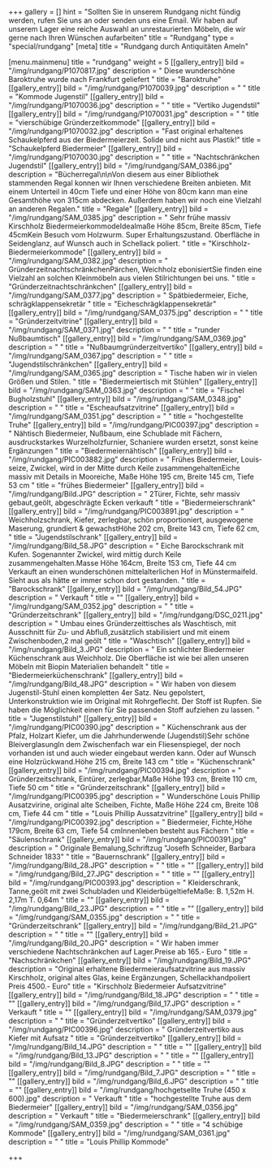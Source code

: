 +++
gallery = []
hint = "Sollten Sie in unserem Rundgang nicht fündig werden, rufen Sie uns an oder senden uns eine Email. Wir haben auf unserem Lager eine reiche Auswahl an unrestaurierten Möbeln, die wir gerne nach Ihren Wünschen aufarbeiten"
title = "Rundgang"
type = "special/rundgang"
[meta]
title = "Rundgang durch Antiquitäten Ameln"

[menu.mainmenu]
title = "rundgang"
weight = 5
[[gallery_entry]]
bild = "/img/rundgang/P1070817.jpg"
description = "  Diese wunderschöne Baroktruhe wurde nach Frankfurt geliefert "
title = "Baroktruhe"
[[gallery_entry]]
bild = "/img/rundgang/P1070039.jpg"
description = "   "
title = "Kommode Jugenstil"
[[gallery_entry]]
bild = "/img/rundgang/P1070036.jpg"
description = "   "
title = "Vertiko Jugendstil"
[[gallery_entry]]
bild = "/img/rundgang/P1070031.jpg"
description = "   "
title = "vierschübige Gründerzeitkommode"
[[gallery_entry]]
bild = "/img/rundgang/P1070032.jpg"
description = "Fast original erhaltenes Schaukelpferd aus der Biedermeierzeit. Solide und nicht aus Plastik!"
title = "Schaukelpferd Biedermeier"
[[gallery_entry]]
bild = "/img/rundgang/P1070030.jpg"
description = "   "
title = "Nachtschränkchen Jugendstil"
[[gallery_entry]]
bild = "/img/rundgang/SAM_0386.jpg"
description = "Bücherregal\n\nVon diesem aus einer Bibliothek stammenden Regal konnen wir Ihnen verschiedene Breiten anbieten. Mit einem Unterteil in 40cm Tiefe und einer Höhe von 80cm kann man eine Gesamthöhe von 315cm abdecken. Außerdem haben wir noch eine Vielzahl an anderen Regalen."
title = "Regale"
[[gallery_entry]]
bild = "/img/rundgang/SAM_0385.jpg"
description = " Sehr frühe massiv Kirschholz BiedermeierkommodeIdealmaße Höhe 85cm, Breite 85cm, Tiefe 45cmKein Besuch vom Holzwurm. Super Erhaltungszustand. Oberfläche in Seidenglanz, auf Wunsch auch in Schellack poliert. "
title = "Kirschholz- Biedermeierkommode"
[[gallery_entry]]
bild = "/img/rundgang/SAM_0382.jpg"
description = "  GründerzeitnachtschränkchenPärchen, Weichholz ebonisiertSie finden eine Vielzahl an solchen Kleinmöbeln aus vielen Stilrichtungen bei uns. "
title = "Gründerzeitnachtschränkchen"
[[gallery_entry]]
bild = "/img/rundgang/SAM_0377.jpg"
description = "  Spätbiedermeier, Eiche, schrägklappensekretär "
title = "Eicheschrägklappensekretär"
[[gallery_entry]]
bild = "/img/rundgang/SAM_0375.jpg"
description = "   "
title = "Gründerzeitvitrine"
[[gallery_entry]]
bild = "/img/rundgang/SAM_0371.jpg"
description = "   "
title = "runder Nußbaumtisch"
[[gallery_entry]]
bild = "/img/rundgang/SAM_0369.jpg"
description = "   "
title = "Nußbaumgründerzeitvertiko"
[[gallery_entry]]
bild = "/img/rundgang/SAM_0367.jpg"
description = "   "
title = "Jugendstilschränkchen"
[[gallery_entry]]
bild = "/img/rundgang/SAM_0365.jpg"
description = "   Tische haben wir in vielen Größen und Stilen.  "
title = "Biedermeiertisch mit Stühlen"
[[gallery_entry]]
bild = "/img/rundgang/SAM_0363.jpg"
description = "   "
title = "Fischel Bugholzstuhl"
[[gallery_entry]]
bild = "/img/rundgang/SAM_0348.jpg"
description = "   "
title = "Escheaufsatzvitrine"
[[gallery_entry]]
bild = "/img/rundgang/SAM_0351.jpg"
description = "   "
title = "hochgestellte Truhe"
[[gallery_entry]]
bild = "/img/rundgang/PIC00397.jpg"
description = "  Nähtisch Biedermeier, Nußbaum, eine Schublade mit Fächern, ausdruckstarkes Wurzelholzfurnier, Schaniere wurden ersetzt, sonst keine Ergänzungen "
title = "Biedermeiernähtisch"
[[gallery_entry]]
bild = "/img/rundgang/PIC003882.jpg"
description = "  Frühes Biedermeier, Louis-seize, Zwickel, wird in der Mitte durch Keile zusammengehaltenEiche massiv mit Details in Mooreiche, Maße Höhe 195 cm, Breite 145 cm, Tiefe 53 cm "
title = "frühes Biedermeier"
[[gallery_entry]]
bild = "/img/rundgang/Bild.JPG"
description = " 2Türer, Fichte, sehr massiv gebaut,geölt, abgeschrägte Ecken verkauft  "
title = "Biedermeierschrank"
[[gallery_entry]]
bild = "/img/rundgang/PIC003891.jpg"
description = " Weichholzschrank, Kiefer, zerlegbar, schön proportioniert, ausgewogene Maserung, grundiert &amp; gewachstHöhe 202 cm, Breite 143 cm, Tiefe 62 cm, "
title = "Jugendstilschrank"
[[gallery_entry]]
bild = "/img/rundgang/Bild_58.JPG"
description = " Eiche Barockschrank mit Kufen. Sogenannter Zwickel, wird mittig durch Keile zusammengehalten.Masse Höhe 164cm, Breite 153 cm, Tiefe 44 cm Verkauft an einen wunderschönen mittelalterlichen Hof in Münstermaifeld. Sieht aus als hätte er immer schon dort gestanden.  "
title = "Barockschrank"
[[gallery_entry]]
bild = "/img/rundgang/Bild_54.JPG"
description = " Verkauft "
title = ""
[[gallery_entry]]
bild = "/img/rundgang/SAM_0352.jpg"
description = "   "
title = "Gründerzeitschrank"
[[gallery_entry]]
bild = "/img/rundgang/DSC_0211.jpg"
description = " Umbau eines Gründerzeittisches als Waschtisch, mit Ausschnitt für Zu- und Abfluß,zusätzlich stabilisiert und mit einem Zwischenboden,2 mal geölt "
title = "Waschtisch"
[[gallery_entry]]
bild = "/img/rundgang/Bild_3.JPG"
description = " Ein schlichter Biedermeier Küchenschrank aus Weichholz. Die Oberfläche ist wie bei allen unseren Möbeln mit Biopin Materialien behandelt "
title = "Biedermeierküchenschrank"
[[gallery_entry]]
bild = "/img/rundgang/Bild_48.JPG"
description = " Wir haben von diesem Jugenstil-Stuhl einen kompletten 4er Satz. Neu gepolstert, Unterkonstruktion wie im Original mit Rohrgeflecht. Der Stoff ist Rupfen. Sie haben die Möglichkeit einen für Sie passenden Stoff aufziehen zu lassen. "
title = "Jugenstilstuhl"
[[gallery_entry]]
bild = "/img/rundgang/PIC00390.jpg"
description = " Küchenschrank aus der Pfalz, Holzart Kiefer, um die Jahrhunderwende (Jugendstil)Sehr schöne BleiverglasungIn dem Zwischenfach war ein Fliesenspiegel, der noch vorhanden ist und auch wieder eingebaut werden kann. Oder auf Wunsch eine Holzrückwand.Höhe 215 cm, Breite 143 cm "
title = "Küchenschrank"
[[gallery_entry]]
bild = "/img/rundgang/PIC00394.jpg"
description = "  Gründerzeitschrank, Eintürer, zerlegbar,Maße Höhe 193 cm, Breite 110 cm, Tiefe 50 cm "
title = "Gründerzeitschrank"
[[gallery_entry]]
bild = "/img/rundgang/PIC00395.jpg"
description = "  Wunderschöne Louis Phillip Ausatzvirine, original alte Scheiben, Fichte, Maße Höhe 224 cm, Breite 108 cm, Tiefe 44 cm "
title = "Louis Phillip Aussatzvitrine"
[[gallery_entry]]
bild = "/img/rundgang/PIC00392.jpg"
description = "   Biedermeier, Fichte,Höhe 179cm, Breite 63 cm, Tiefe 54 cmInnenleben besteht aus Fächern "
title = "Säulenschrank"
[[gallery_entry]]
bild = "/img/rundgang/PIC00391.jpg"
description = "  Originale Bemalung,Schriftzug \"Josefh Schneider, Barbara Schneider 1833\" "
title = "Bauernschrank"
[[gallery_entry]]
bild = "/img/rundgang/Bild_28.JPG"
description = " "
title = ""
[[gallery_entry]]
bild = "/img/rundgang/Bild_27.JPG"
description = " "
title = ""
[[gallery_entry]]
bild = "/img/rundgang/PIC00393.jpg"
description = " Kleiderschrank, Tanne,geölt  mit zwei Schubladen und KleiderbügeltiefeMaße: B. 1,52m           H. 2,17m          T. 0,64m "
title = ""
[[gallery_entry]]
bild = "/img/rundgang/Bild_23.JPG"
description = " "
title = ""
[[gallery_entry]]
bild = "/img/rundgang/SAM_0355.jpg"
description = "   "
title = "Gründerzeitschrank"
[[gallery_entry]]
bild = "/img/rundgang/Bild_21.JPG"
description = " "
title = ""
[[gallery_entry]]
bild = "/img/rundgang/Bild_20.JPG"
description = " Wir haben immer verschiedene Nachtschränkchen auf Lager.Preise ab 165.- Euro "
title = "Nachschränkchen"
[[gallery_entry]]
bild = "/img/rundgang/Bild_19.JPG"
description = "Original erhaltene Biedermeieraufsatzvitrine aus massiv Kirschholz, original altes Glas, keine Ergänzungen, Schellackhandpoliert Preis 4500.- Euro"
title = "Kirschholz Biedermeier Aufsatzvitrine"
[[gallery_entry]]
bild = "/img/rundgang/Bild_18.JPG"
description = " "
title = ""
[[gallery_entry]]
bild = "/img/rundgang/Bild_17.JPG"
description = " Verkauft "
title = ""
[[gallery_entry]]
bild = "/img/rundgang/SAM_0379.jpg"
description = "   "
title = "Gründerzeitvertiko"
[[gallery_entry]]
bild = "/img/rundgang/PIC00396.jpg"
description = "  Gründerzeitvertiko aus Kiefer mit Aufsatz "
title = "Gründerzeitvertiko"
[[gallery_entry]]
bild = "/img/rundgang/Bild_14.JPG"
description = " "
title = ""
[[gallery_entry]]
bild = "/img/rundgang/Bild_13.JPG"
description = " "
title = ""
[[gallery_entry]]
bild = "/img/rundgang/Bild_8.JPG"
description = " "
title = ""
[[gallery_entry]]
bild = "/img/rundgang/Bild_7.JPG"
description = " "
title = ""
[[gallery_entry]]
bild = "/img/rundgang/Bild_6.JPG"
description = " "
title = ""
[[gallery_entry]]
bild = "/img/rundgang/hochgetsellte Truhe (450 x 600).jpg"
description = " Verkauft "
title = "hochgestellte Truhe aus dem Biedermeier"
[[gallery_entry]]
bild = "/img/rundgang/SAM_0356.jpg"
description = "  Verkauft "
title = "Biedermeierschrank"
[[gallery_entry]]
bild = "/img/rundgang/SAM_0359.jpg"
description = "   "
title = "4 schübige Kommode"
[[gallery_entry]]
bild = "/img/rundgang/SAM_0361.jpg"
description = "   "
title = "Louis Phillip Kommode"

+++
